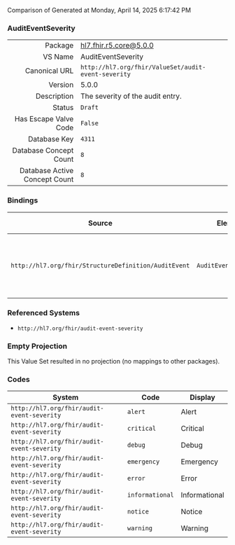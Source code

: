 Comparison of 
Generated at Monday, April 14, 2025 6:17:42 PM

### AuditEventSeverity

|      |     |
| ---: | --- |
| Package | hl7.fhir.r5.core@5.0.0 |
| VS Name | AuditEventSeverity |
| Canonical URL | `http://hl7.org/fhir/ValueSet/audit-event-severity` |
| Version | 5.0.0 |
| Description | The severity of the audit entry. |
| Status | `Draft` |
| Has Escape Valve Code | `False` |
| Database Key | `4311` |
| Database Concept Count | `8` |
| Database Active Concept Count | `8` |
### Bindings

| Source | Element | Binding | Strength | Element Short |
| ------ | ------- | ------- | -------- | ------------- |
| `http://hl7.org/fhir/StructureDefinition/AuditEvent` | `AuditEvent.severity` | `http://hl7.org/fhir/ValueSet/audit-event-severity\|5.0.0` | `Required` | emergency \| alert \| critical \| error \| warning \| notice \| informational \| debug |

### Referenced Systems

* `http://hl7.org/fhir/audit-event-severity`
### Empty Projection

This Value Set resulted in no projection (no mappings to other packages).

### Codes

| System | Code | Display |
| ------ | ---- | ------- |
| `http://hl7.org/fhir/audit-event-severity` | `alert` | Alert |
| `http://hl7.org/fhir/audit-event-severity` | `critical` | Critical |
| `http://hl7.org/fhir/audit-event-severity` | `debug` | Debug |
| `http://hl7.org/fhir/audit-event-severity` | `emergency` | Emergency |
| `http://hl7.org/fhir/audit-event-severity` | `error` | Error |
| `http://hl7.org/fhir/audit-event-severity` | `informational` | Informational |
| `http://hl7.org/fhir/audit-event-severity` | `notice` | Notice |
| `http://hl7.org/fhir/audit-event-severity` | `warning` | Warning |

